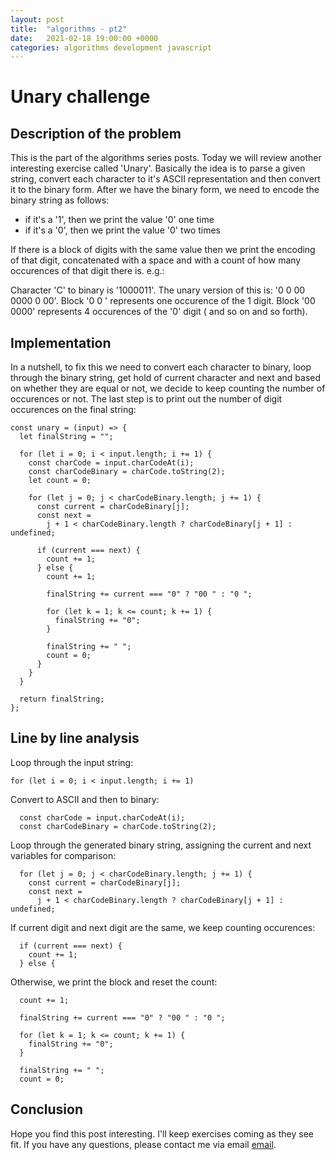 ```yaml
---
layout: post
title:  "algorithms - pt2"
date:   2021-02-18 19:00:00 +0000
categories: algorithms development javascript
---
```


# Unary challenge

## Description of the problem

This is the part of the algorithms series posts. Today we will review another interesting exercise called 'Unary'.
Basically the idea is to parse a given string, convert each character to it's ASCII representation and then convert it to the binary form.
After we have the binary form, we need to encode the binary string as follows:

- if it's a '1', then we print the value '0' one time
- if it's a '0', then we print the value '0' two times

If there is a block of digits with the same value then we print the encoding of that digit, concatenated with a space and with a count of how many occurences of that digit there is. e.g.:

Character 'C' to binary is '1000011'. The unary version of this is:
'0 0 00 0000 0 00'. Block '0 0 ' represents one occurence of the 1 digit. Block '00 0000' represents 4 occurences of the '0' digit ( and so on and so forth).

## Implementation

In a nutshell, to fix this we need to convert each character to binary, loop through the binary string, get hold of current character and next and based on whether they are equal or not, we decide to keep counting the number of occurences or not. The last step is to print out the number of digit occurences on the final string:

```
const unary = (input) => {
  let finalString = "";

  for (let i = 0; i < input.length; i += 1) {
    const charCode = input.charCodeAt(i);
    const charCodeBinary = charCode.toString(2);
    let count = 0;

    for (let j = 0; j < charCodeBinary.length; j += 1) {
      const current = charCodeBinary[j];
      const next =
        j + 1 < charCodeBinary.length ? charCodeBinary[j + 1] : undefined;

      if (current === next) {
        count += 1;
      } else {
        count += 1;

        finalString += current === "0" ? "00 " : "0 ";

        for (let k = 1; k <= count; k += 1) {
          finalString += "0";
        }

        finalString += " ";
        count = 0;
      }
    }
  }

  return finalString;
};
```

## Line by line analysis 


Loop through the input string:

```
for (let i = 0; i < input.length; i += 1)
``` 

Convert to ASCII and then to binary:

```
  const charCode = input.charCodeAt(i);
  const charCodeBinary = charCode.toString(2);
```

Loop through the generated binary string, assigning the current and next variables for comparison:

```
  for (let j = 0; j < charCodeBinary.length; j += 1) {
    const current = charCodeBinary[j];
    const next =
      j + 1 < charCodeBinary.length ? charCodeBinary[j + 1] : undefined;
```

If current digit and next digit are the same, we keep counting occurences:

```
  if (current === next) {
    count += 1;
  } else {
```

Otherwise, we print the block and reset the count:

```
  count += 1;

  finalString += current === "0" ? "00 " : "0 ";

  for (let k = 1; k <= count; k += 1) {
    finalString += "0";
  }

  finalString += " ";
  count = 0;
```

## Conclusion
Hope you find this post interesting. I'll keep exercises coming as they see fit. If you have any questions, please contact me via email [email](frias.ivan@gmail.com).













